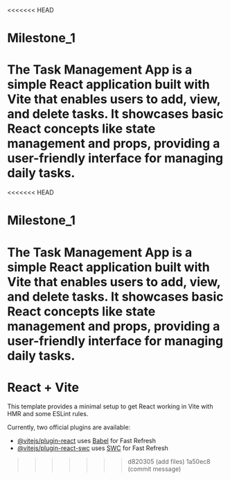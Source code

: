 <<<<<<< HEAD
# Milestone_1
The Task Management App is a simple React application built with Vite that enables users to add, view, and delete tasks. It showcases basic React concepts like state management and props, providing a user-friendly interface for managing daily tasks.
=======
<<<<<<< HEAD
# Milestone_1
The Task Management App is a simple React application built with Vite that enables users to add, view, and delete tasks. It showcases basic React concepts like state management and props, providing a user-friendly interface for managing daily tasks.
=======
# React + Vite

This template provides a minimal setup to get React working in Vite with HMR and some ESLint rules.

Currently, two official plugins are available:

- [@vitejs/plugin-react](https://github.com/vitejs/vite-plugin-react/blob/main/packages/plugin-react/README.md) uses [Babel](https://babeljs.io/) for Fast Refresh
- [@vitejs/plugin-react-swc](https://github.com/vitejs/vite-plugin-react-swc) uses [SWC](https://swc.rs/) for Fast Refresh
>>>>>>> d820305 (add files)
>>>>>>> 1a50ec8 (commit message)
